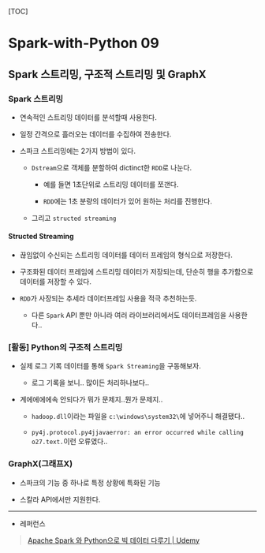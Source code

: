 [TOC]

# Spark-with-Python 09

## Spark 스트리밍, 구조적 스트리밍 및 GraphX

### Spark 스트리밍

- 연속적인 스트리밍 데이터를 분석할때 사용한다.

- 일정 간격으로 흘러오는 데이터를 수집하여 전송한다.

- 스파크 스트리밍에는 2가지 방법이 있다.
  
  - `Dstream`으로 객체를 분할하여 dictinct한 `RDD`로 나눈다.
    
    - 예를 들면 1초단위로 스트리밍 데이터를 쪼갠다. 
    
    - `RDD`에는 1초 분량의 데이터가 있어 원하는 처리를 진행한다.
  
  - 그리고 `structed streaming`

#### Structed Streaming

- 끊임없이 수신되는 스트리밍 데이터를 데이터 프레임의 형식으로 저장한다.

- 구조화된 데이터 프레임에 스트리밍 데이터가 저장되는데, 단순히 행을 추가함으로 데이터를 저장할 수 있다.

- `RDD`가 사장되는 추세라 데이터프레임 사용을 적극 추천하는듯.
  
  - 다른 `Spark` API 뿐만 아니라 여러 라이브러리에서도 데이터프레임을 사용한다..

### [활동] Python의 구조적 스트리밍

- 실제 로그 기록 데이터를 통해 `Spark Streaming`을 구동해보자.
  
  - 로그 기록을 보니.. 많이든 처리하나보다..

- 계에에에에속 안되다가 뭐가 문제지..뭔가 문제지..
  
  - `hadoop.dll`이라는 파일을 `c:\windows\system32\`에 넣어주니 해결됐다..
  
  - `py4j.protocol.py4jjavaerror: an error occurred while calling o27.text.`이런 오류였다..

### GraphX(그래프X)

- 스파크의 기능 중 하나로 특정 상황에 특화된 기능

- 스칼라 API에서만 지원한다.





---

- 레퍼런스

> [Apache Spark 와 Python으로 빅 데이터 다루기 | Udemy](https://www.udemy.com/course/best-apache-spark-python/)
